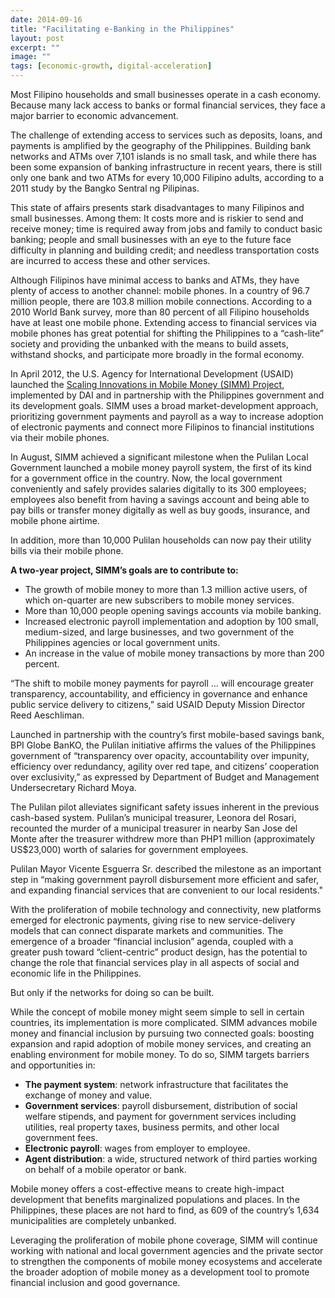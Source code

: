 ```yaml
---
date: 2014-09-16
title: "Facilitating e-Banking in the Philippines"
layout: post
excerpt: ""
image: ""
tags: [economic-growth, digital-acceleration]
---
```

<p>Most Filipino households and small businesses operate in a cash economy. Because many lack access to banks or formal financial services, they face a major barrier to economic advancement.</p><p>The challenge of extending access to services such as deposits, loans, and payments is amplified by the geography of the Philippines. Building bank networks and ATMs over 7,101 islands is no small task, and while there has been some expansion of banking infrastructure in recent years, there is still only one bank and two ATMs for every 10,000 Filipino adults, according to a 2011 study by the Bangko Sentral ng Pilipinas.</p><p>This state of affairs presents stark disadvantages to many Filipinos and small businesses. Among them: It costs more and is riskier to send and receive money; time is required away from jobs and family to conduct basic banking; people and small businesses with an eye to the future face difficulty in planning and building credit; and needless transportation costs are incurred to access these and other services.</p><p>Although Filipinos have minimal access to banks and ATMs, they have plenty of access to another channel: mobile phones. In a country of 96.7 million people, there are 103.8 million mobile connections. According to a 2010 World Bank survey, more than 80 percent of all Filipino households have at least one mobile phone. Extending access to financial services via mobile phones has great potential for shifting the Philippines to a “cash-lite” society and providing the unbanked with the means to build assets, withstand shocks, and participate more broadly in the formal economy.</p><p>In April 2012, the U.S. Agency for International Development (USAID) launched the <a href="http://dai.com/our-work/projects/philippines—scaling-innovations-mobile-money-simm-project">Scaling Innovations in Mobile Money (SIMM) Project</a>, implemented by DAI and in partnership with the Philippines government and its development goals. SIMM uses a broad market-development approach, prioritizing government payments and payroll as a way to increase adoption of electronic payments and connect more Filipinos to financial institutions via their mobile phones.</p><p>In August, SIMM achieved a significant milestone when the Pulilan Local Government launched a mobile money payroll system, the first of its kind for a government office in the country. Now, the local government conveniently and safely provides salaries digitally to its 300 employees; employees also benefit from having a savings account and being able to pay bills or transfer money digitally as well as buy goods, insurance, and mobile phone airtime.</p><p>In addition, more than 10,000 Pulilan households can now pay their utility bills via their mobile phone.</p><p><strong>A two-year project, SIMM’s goals are to contribute to:</strong></p><ul><li>The growth of mobile money to more than 1.3 million active users, of which on-quarter are new subscribers to mobile money services.</li><li>More than 10,000 people opening savings accounts via mobile banking.</li><li>Increased electronic payroll implementation and adoption by 100 small, medium-sized, and large businesses, and two government of the Philippines agencies or local government units.</li><li>An increase in the value of mobile money transactions by more than 200 percent.</li></ul><p>“The shift to mobile money payments for payroll … will encourage greater transparency, accountability, and efficiency in governance and enhance public service delivery to citizens,” said USAID Deputy Mission Director Reed Aeschliman.</p><p>Launched in partnership with the country’s first mobile-based savings bank, BPI Globe BanKO, the Pulilan initiative affirms the values of the Philippines government of “transparency over opacity, accountability over impunity, efficiency over redundancy, agility over red tape, and citizens’ cooperation over exclusivity,” as expressed by Department of Budget and Management Undersecretary Richard Moya.</p><p>The Pulilan pilot alleviates significant safety issues inherent in the previous cash-based system. Pulilan’s municipal treasurer, Leonora del Rosari, recounted the murder of a municipal treasurer in nearby San Jose del Monte after the treasurer withdrew more than PHP1 million (approximately US$23,000) worth of salaries for government employees.</p><p>Pulilan Mayor Vicente Esguerra Sr. described the milestone as an important step in “making government payroll disbursement more efficient and safer, and expanding financial services that are convenient to our local residents."</p><p>With the proliferation of mobile technology and connectivity, new platforms emerged for electronic payments, giving rise to new service-delivery models that can connect disparate markets and communities. The emergence of a broader “financial inclusion” agenda, coupled with a greater push toward “client-centric” product design, has the potential to change the role that financial services play in all aspects of social and economic life in the Philippines.</p><p>But only if the networks for doing so can be built.</p><p>While the concept of mobile money might seem simple to sell in certain countries, its implementation is more complicated. SIMM advances mobile money and financial inclusion by pursuing two connected goals: boosting expansion and rapid adoption of mobile money services, and creating an enabling environment for mobile money. To do so, SIMM targets barriers and opportunities in:</p><ul><li><strong>The payment system</strong>: network infrastructure that facilitates the exchange of money and value.</li><li><strong>Government services</strong>: payroll disbursement, distribution of social welfare stipends, and payment for government services including utilities, real property taxes, business permits, and other local government fees.</li><li><strong>Electronic payroll</strong>: wages from employer to employee.</li><li><strong>Agent distribution</strong>: a wide, structured network of third parties working on behalf of a mobile operator or bank.</li></ul><p>Mobile money offers a cost-effective means to create high-impact development that benefits marginalized populations and places. In the Philippines, these places are not hard to find, as 609 of the country’s 1,634 municipalities are completely unbanked.</p><p>Leveraging the proliferation of mobile phone coverage, SIMM will continue working with national and local government agencies and the private sector to strengthen the components of mobile money ecosystems and accelerate the broader adoption of mobile money as a development tool to promote financial inclusion and good governance.</p>
  